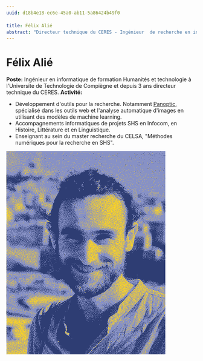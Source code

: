 ```yaml
---
uuid: d18b4e18-ec6e-45a0-ab11-5a86424b49f0

title: Félix Alié
abstract: "Directeur technique du CERES - Ingénieur  de recherche en informatique"
---
```

# Félix Alié #

**Poste:** Ingénieur en informatique de formation Humanités et technologie à l'Universite de Technologie de Compiègne et depuis 3 ans directeur technique du CERES.
**Activité:** 
- Développement d'outils pour la recherche. Notamment [Panoptic](https://ceres.sorbonne-universite.fr/96e141fc-9b1e-4881-afdf-190df307e488/), spécialisé dans les outils web et l'analyse automatique d'images en utilisant des modèles de machine learning. 
- Accompagnements informatiques de projets SHS en Infocom, en Histoire, Littérature et en Linguistique. 
- Enseignant au sein du master recherche du CELSA, "Méthodes numériques pour la recherche en SHS".

![](alie_felix.png)
